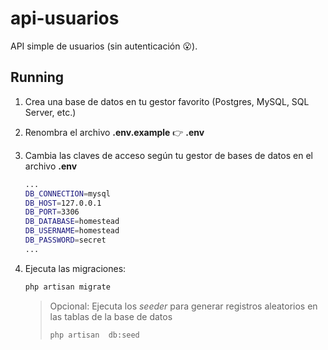 # api-usuarios

API simple de usuarios (sin autenticación​ :open_mouth:).

## Running

1. Crea una base de datos en tu gestor favorito (Postgres, MySQL, SQL Server, etc.)

2. Renombra el archivo **.env.example** :point_right: **.env**

3. Cambia las claves de acceso según tu gestor de bases de datos en el archivo **.env**

   ```bash
   ...
   DB_CONNECTION=mysql
   DB_HOST=127.0.0.1
   DB_PORT=3306
   DB_DATABASE=homestead
   DB_USERNAME=homestead
   DB_PASSWORD=secret
   ...
   ```

4. Ejecuta las migraciones:

   ```bash
   php artisan migrate
   ```

   > Opcional: Ejecuta los *seeder* para generar registros aleatorios en las tablas de la base de datos
   >
   > `php artisan  db:seed`

